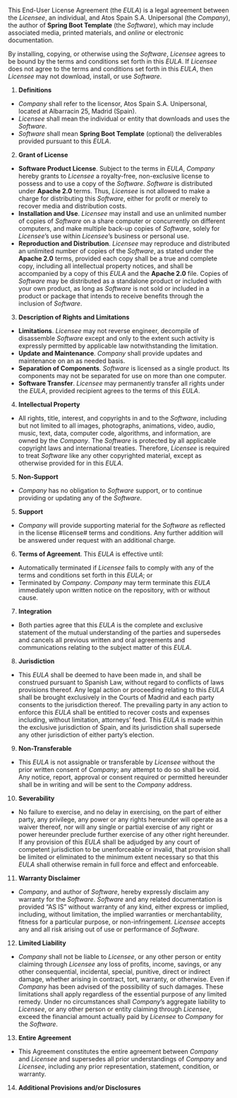 This End-User License Agreement (the *EULA*) is a legal agreement between the *Licensee*, an individual, and Atos Spain S.A. Unipersonal (the *Company*), the author of **Spring Boot Template** (the *Software*), which may include associated media, printed materials, and *online* or electronic documentation.

By installing, copying, or otherwise using the *Software*, *Licensee* agrees to be bound by the terms and conditions set forth in this *EULA*. If *Licensee* does not agree to the terms and conditions set forth in this *EULA*, then *Licensee* may not download, install, or use *Software*.
1.	**Definitions**
- *Company* shall refer to the licensor, Atos Spain S.A. Unipersonal, located at Albarracin 25, Madrid (Spain).
- *Licensee* shall mean the individual or entity that downloads and uses the *Software*.
- *Software* shall mean **Spring Boot Template** (optional) the deliverables provided pursuant to this *EULA*.
2.	**Grant of License**
- **Software Product License**. Subject to the terms in *EULA*, *Company* hereby grants to *Licensee* a royalty-free, non-exclusive license to possess and to use a copy of the *Software*. *Software* is distributed under **Apache 2.0** terms. Thus, *Licensee* is not allowed to make a charge for distributing this *Software*, either for profit or merely to recover media and distribution costs.
- **Installation and Use**. *Licensee* may install and use an unlimited number of copies of *Software* on a share computer or concurrently on different computers, and make multiple back-up copies of *Software*, solely for *Licensee*’s use within *Licensee*’s business or personal use.
- **Reproduction and Distribution**. *Licensee* may reproduce and distributed an unlimited number of copies of the *Software*, as stated under the **Apache 2.0** terms, provided each copy shall be a true and complete copy, including all intellectual property notices, and shall be accompanied by a copy of this *EULA* and the **Apache 2.0** file. Copies of *Software* may be distributed as a standalone product or included with your own product, as long as *Software* is not sold or included in a product or package that intends to receive benefits through the inclusion of *Software*.
3.	**Description of Rights and Limitations**
- **Limitations**. *Licensee* may not reverse engineer, decompile of disassemble *Software* except and only to the extent such activity is expressly permitted by applicable law notwithstanding the limitation.
- **Update and Maintenance**. *Company* shall provide updates and maintenance on an as needed basis.
- **Separation of Components**. *Software* is licensed as a single product. Its components may not be separated for use on more than one computer.
- **Software Transfer**. *Licensee* may permanently transfer all rights under the *EULA*, provided recipient agrees to the terms of this *EULA*.
4.	**Intellectual Property** 
- All rights, title, interest, and copyrights in and to the *Software*, including but not limited to all images, photographs, animations, video, audio, music, text, data, computer code, algorithms, and information, are owned by the *Company*. The *Software* is protected by all applicable copyright laws and international treaties. Therefore, *Licensee* is required to treat *Software* like any other copyrighted material, except as otherwise provided for in this *EULA*.
5.	**Non-Support** 
- *Company* has no obligation to *Software* support, or to continue providing or updating any of the *Software*.
5.	**Support** 
- *Company* will provide supporting material for the *Software* as reflected in the license #license# terms and conditions. Any further addition will be answered under request with an additional charge.
6.	**Terms of Agreement**. This *EULA* is effective until:
- Automatically terminated if *Licensee* fails to comply with any of the terms and conditions set forth in this *EULA*; or
- Terminated by *Company*. *Company* may term terminate this *EULA* immediately upon written notice on the repository, with or without cause.
7.	**Integration** 
- Both parties agree that this *EULA* is the complete and exclusive statement of the mutual understanding of the parties and supersedes and cancels all previous written and oral agreements and communications relating to the subject matter of this *EULA*.
8.	**Jurisdiction** 
- This *EULA* shall be deemed to have been made in, and shall be construed pursuant to Spanish Law, without regard to conflicts of laws provisions thereof. Any legal action or proceeding relating to this *EULA* shall be brought exclusively in the Courts of Madrid and each party consents to the jurisdiction thereof. The prevailing party in any action to enforce this *EULA* shall be entitled to recover costs and expenses including, without limitation, attorneys’ feed. This *EULA* is made within the exclusive jurisdiction of Spain, and its jurisdiction shall supersede any other jurisdiction of either party’s election.
9.	**Non-Transferable** 
- This *EULA* is not assignable or transferable by *Licensee* without the prior written consent of *Company*; any attempt to do so shall be void. Any notice, report, approval or consent required or permitted hereunder shall be in writing and will be sent to the *Company* address.
10.	**Severability**
- No failure to exercise, and no delay in exercising, on the part of either party, any privilege, any power or any rights hereunder will operate as a waiver thereof, nor will any single or partial exercise of any right or power hereunder preclude further exercise of any other right hereunder. If any provision of this *EULA* shall be adjudged by any court of competent jurisdiction to be unenforceable or invalid, that provision shall be limited or eliminated to the minimum extent necessary so that this *EULA* shall otherwise remain in full force and effect and enforceable.
11.	**Warranty Disclaimer** 
- *Company*, and author of *Software*, hereby expressly disclaim any warranty for the *Software*. *Software* and any related documentation is provided “AS IS” without warranty of any kind, either express or implied, including, without limitation, the implied warranties or merchantability, fitness for a particular purpose, or non-infringement. *Licensee* accepts any and all risk arising out of use or performance of *Software*.
12.	**Limited Liability**
- *Company* shall not be liable to *Licensee*, or any other person or entity claiming through *Licensee* any loss of profits, income, savings, or any other consequential, incidental, special, punitive, direct or indirect damage, whether arising in contract, tort, warranty, or otherwise. Even if *Company* has been advised of the possibility of such damages. These limitations shall apply regardless of the essential purpose of any limited remedy. Under no circumstances shall *Company*’s aggregate liability to *Licensee*, or any other person or entity claiming through *Licensee*, exceed the financial amount actually paid by *Licensee* to *Company* for the *Software*.
13.	**Entire Agreement**
- This Agreement constitutes the entire agreement between *Company* and *Licensee* and supersedes all prior understandings of *Company* and *Licensee*, including any prior representation, statement, condition, or warranty.
14.	**Additional Provisions and/or Disclosures**
